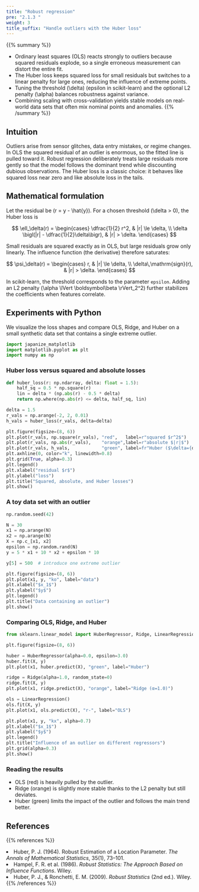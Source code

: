 ```yaml
---
title: "Robust regression"
pre: "2.1.3 "
weight: 3
title_suffix: "Handle outliers with the Huber loss"
---
```


{{% summary %}}
- Ordinary least squares (OLS) reacts strongly to outliers because squared residuals explode, so a single erroneous measurement can distort the entire fit.
- The Huber loss keeps squared loss for small residuals but switches to a linear penalty for large ones, reducing the influence of extreme points.
- Tuning the threshold \(\delta\) (epsilon in scikit-learn) and the optional L2 penalty \(\alpha\) balances robustness against variance.
- Combining scaling with cross-validation yields stable models on real-world data sets that often mix nominal points and anomalies.
{{% /summary %}}

## Intuition
Outliers arise from sensor glitches, data entry mistakes, or regime changes. In OLS the squared residual of an outlier is enormous, so the fitted line is pulled toward it. Robust regression deliberately treats large residuals more gently so that the model follows the dominant trend while discounting dubious observations. The Huber loss is a classic choice: it behaves like squared loss near zero and like absolute loss in the tails.

## Mathematical formulation
Let the residual be \(r = y - \hat{y}\). For a chosen threshold \(\delta > 0\), the Huber loss is

$$
\ell_\delta(r) =
\begin{cases}
\dfrac{1}{2} r^2, & |r| \le \delta, \\
\delta \bigl(|r| - \dfrac{1}{2}\delta\bigr), & |r| > \delta.
\end{cases}
$$

Small residuals are squared exactly as in OLS, but large residuals grow only linearly. The influence function (the derivative) therefore saturates:

$$
\psi_\delta(r) =
\begin{cases}
r, & |r| \le \delta, \\
\delta\,\mathrm{sign}(r), & |r| > \delta.
\end{cases}
$$

In scikit-learn, the threshold corresponds to the parameter `epsilon`. Adding an L2 penalty \(\alpha \lVert \boldsymbol\beta \rVert_2^2\) further stabilizes the coefficients when features correlate.

## Experiments with Python
We visualize the loss shapes and compare OLS, Ridge, and Huber on a small synthetic data set that contains a single extreme outlier.

```python
import japanize_matplotlib
import matplotlib.pyplot as plt
import numpy as np
```

### Huber loss versus squared and absolute losses

```python
def huber_loss(r: np.ndarray, delta: float = 1.5):
    half_sq = 0.5 * np.square(r)
    lin = delta * (np.abs(r) - 0.5 * delta)
    return np.where(np.abs(r) <= delta, half_sq, lin)

delta = 1.5
r_vals = np.arange(-2, 2, 0.01)
h_vals = huber_loss(r_vals, delta=delta)

plt.figure(figsize=(8, 6))
plt.plot(r_vals, np.square(r_vals), "red",   label=r"squared $r^2$")
plt.plot(r_vals, np.abs(r_vals),    "orange",label=r"absolute $|r|$")
plt.plot(r_vals, h_vals,            "green", label=fr"Huber ($\delta={delta}$)")
plt.axhline(0, color="k", linewidth=0.8)
plt.grid(True, alpha=0.3)
plt.legend()
plt.xlabel("residual $r$")
plt.ylabel("loss")
plt.title("Squared, absolute, and Huber losses")
plt.show()
```

### A toy data set with an outlier

```python
np.random.seed(42)

N = 30
x1 = np.arange(N)
x2 = np.arange(N)
X = np.c_[x1, x2]
epsilon = np.random.rand(N)
y = 5 * x1 + 10 * x2 + epsilon * 10

y[5] = 500  # introduce one extreme outlier

plt.figure(figsize=(8, 6))
plt.plot(x1, y, "ko", label="data")
plt.xlabel("$x_1$")
plt.ylabel("$y$")
plt.legend()
plt.title("Data containing an outlier")
plt.show()
```

### Comparing OLS, Ridge, and Huber

```python
from sklearn.linear_model import HuberRegressor, Ridge, LinearRegression

plt.figure(figsize=(8, 6))

huber = HuberRegressor(alpha=0.0, epsilon=3.0)
huber.fit(X, y)
plt.plot(x1, huber.predict(X), "green", label="Huber")

ridge = Ridge(alpha=1.0, random_state=0)
ridge.fit(X, y)
plt.plot(x1, ridge.predict(X), "orange", label="Ridge (α=1.0)")

ols = LinearRegression()
ols.fit(X, y)
plt.plot(x1, ols.predict(X), "r-", label="OLS")

plt.plot(x1, y, "kx", alpha=0.7)
plt.xlabel("$x_1$")
plt.ylabel("$y$")
plt.legend()
plt.title("Influence of an outlier on different regressors")
plt.grid(alpha=0.3)
plt.show()
```

### Reading the results
- OLS (red) is heavily pulled by the outlier.
- Ridge (orange) is slightly more stable thanks to the L2 penalty but still deviates.
- Huber (green) limits the impact of the outlier and follows the main trend better.

## References
{{% references %}}
<li>Huber, P. J. (1964). Robust Estimation of a Location Parameter. <i>The Annals of Mathematical Statistics</i>, 35(1), 73–101.</li>
<li>Hampel, F. R. et al. (1986). <i>Robust Statistics: The Approach Based on Influence Functions</i>. Wiley.</li>
<li>Huber, P. J., &amp; Ronchetti, E. M. (2009). <i>Robust Statistics</i> (2nd ed.). Wiley.</li>
{{% /references %}}
